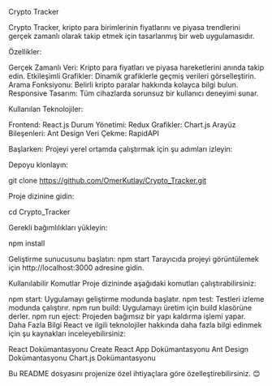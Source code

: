Crypto Tracker

Crypto Tracker, kripto para birimlerinin fiyatlarını ve piyasa trendlerini gerçek zamanlı olarak takip etmek için tasarlanmış bir web uygulamasıdır.

Özellikler:

Gerçek Zamanlı Veri: Kripto para fiyatları ve piyasa hareketlerini anında takip edin.
Etkileşimli Grafikler: Dinamik grafiklerle geçmiş verileri görselleştirin.
Arama Fonksiyonu: Belirli kripto paralar hakkında kolayca bilgi bulun.
Responsive Tasarım: Tüm cihazlarda sorunsuz bir kullanıcı deneyimi sunar.

Kullanılan Teknolojiler:

Frontend: React.js
Durum Yönetimi: Redux
Grafikler: Chart.js
Arayüz Bileşenleri: Ant Design
Veri Çekme: RapidAPI

Başlarken:
Projeyi yerel ortamda çalıştırmak için şu adımları izleyin:

Depoyu klonlayın:

git clone https://github.com/OmerKutlay/Crypto_Tracker.git

Proje dizinine gidin:

cd Crypto_Tracker

Gerekli bağımlılıkları yükleyin:

npm install

Geliştirme sunucusunu başlatın:
npm start
Tarayıcıda projeyi görüntülemek için http://localhost:3000 adresine gidin.

Kullanılabilir Komutlar
Proje dizininde aşağıdaki komutları çalıştırabilirsiniz:

npm start: Uygulamayı geliştirme modunda başlatır.
npm test: Testleri izleme modunda çalıştırır.
npm run build: Uygulamayı üretim için build klasörüne derler.
npm run eject: Projeden bağımsız bir yapı kaldırma işlemi yapar.
Daha Fazla Bilgi
React ve ilgili teknolojiler hakkında daha fazla bilgi edinmek için şu kaynakları inceleyebilirsiniz:

React Dokümantasyonu
Create React App Dokümantasyonu
Ant Design Dokümantasyonu
Chart.js Dokümantasyonu

Bu README dosyasını projenize özel ihtiyaçlara göre özelleştirebilirsiniz. 😊
